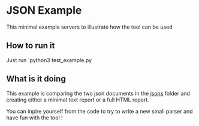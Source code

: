 # JSON Example

This minimal example servers to illustrate how the tool can be used 

## How to run it

Just run `python3 test_example.py

## What is it doing

This example is comparing the two json documents in the [jsons](file://jsons) folder and creating either a minimal 
text report or a full HTML report.

You can inpire yourself from the code to try to write a new small parser and have fun with the tool !